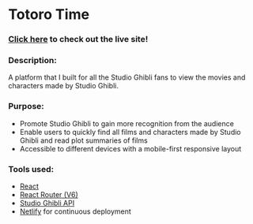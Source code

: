 # Totoro Time

### [Click here](https://totorotime.netlify.app/) to check out the live site!

### Description:

A platform that I built for all the Studio Ghibli fans to view the movies and characters made by Studio Ghibli.

### Purpose:

- Promote Studio Ghibli to gain more recognition from the audience
- Enable users to quickly find all films and characters made by Studio Ghibli and read plot summaries of films
- Accessible to different devices with a mobile-first responsive layout

### Tools used:

- [React](https://reactjs.org/)
- [React Router (V6)](https://reactrouter.com/)
- [Studio Ghibli API](https://ghibliapi.herokuapp.com/)
- [Netlify](https://www.netlify.com/) for continuous deployment
